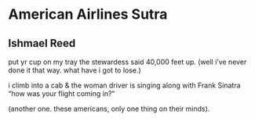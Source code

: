 # American Airlines Sutra
## Ishmael Reed
put yr cup on my tray
the stewardess said 40,000
feet up. (well i’ve
never done it that way. what
have i got to lose.)

i climb into a cab & the
woman driver is singing
along with Frank Sinatra
“how was your flight coming in?”

(another one. these americans,
only one thing on their
minds).